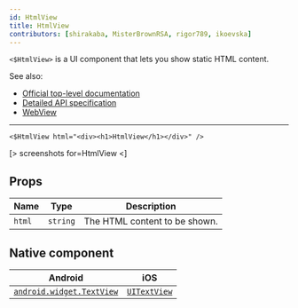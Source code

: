 ```yaml
---
id: HtmlView
title: HtmlView
contributors: [shirakaba, MisterBrownRSA, rigor789, ikoevska]
---
```


`<$HtmlView>` is a UI component that lets you show static HTML content.

See also:

* [Official top-level documentation](https://docs.nativescript.org/ui/components/html-view)
* [Detailed API specification](https://docs.nativescript.org/api-reference/classes/_ui_html_view_.htmlview)
* [WebView](/docs/components/web-view)

---

```tsx
<$HtmlView html="<div><h1>HtmlView</h1></div>" />
```

[> screenshots for=HtmlView <]

## Props

| Name | Type | Description |
|------|------|-------------|
| `html` | `string` | The HTML content to be shown.

## Native component

| Android | iOS |
|---------|-----|
| [`android.widget.TextView`](https://developer.android.com/reference/android/widget/TextView.html) | [`UITextView`](https://developer.apple.com/documentation/uikit/uitextview)